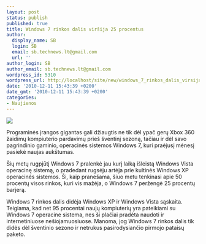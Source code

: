 ```yaml
---
layout: post
status: publish
published: true
title: Windows 7 rinkos dalis viršija 25 procentus
author:
  display_name: SB
  login: SB
  email: sb.technews.lt@gmail.com
  url: ''
author_login: SB
author_email: sb.technews.lt@gmail.com
wordpress_id: 5310
wordpress_url: http://localhost/site/new/windows_7_rinkos_dalis_virsija_25_procentus/
date: '2010-12-11 15:43:39 +0200'
date_gmt: '2010-12-11 15:43:39 +0200'
categories:
- Naujienos
---
```

<div class="imgright"><img src="http://t2.gstatic.com/images?q=tbn:eaf-34UezhfNcM:http://ajanslive.files.wordpress.com/2009/07/windows-7-box-art.jpg"  /></div>
<p>Programinės įrangos gigantas gali džiaugtis ne tik dėl ypač gerų Xbox 360 žaidimų kompiuterio pardavimų prieš šventinį sezoną, tačiau ir dėl savo pagrindinio gaminio, operacinės sistemos Windows 7, kuri praėjusį mėnesį pasiekė naujas aukštumas.</p>
<p>Šių metų rugpjūtį Windows 7 pralenkė jau kurį laiką išleistą Windows Vista operacinę sistemą, o pradedant rugsėju artėja prie kultinės Windows XP operacinės sistemos. Ši, kaip pranešama, šiuo metu tenkinasi apie 50 procentų visos rinkos, kuri vis mažėja, o Windows 7 peržengė 25 procentų barjerą.</p>
<p>Windows 7 rinkos dalis didėja Windows XP ir Windows Vista sąskaita. Teigiama, kad net 95 procentai naujų kompiuterių yra pateikiami su Windows 7 operacine sistema, nes ši plačiai pradėta naudoti ir internetiniuose nešiojamuosiuose. Manoma, jog Windows 7 rinkos dalis tik didės dėl šventinio sezono ir netrukus pasirodysiančio pirmojo pataisų paketo.<br /></p>
